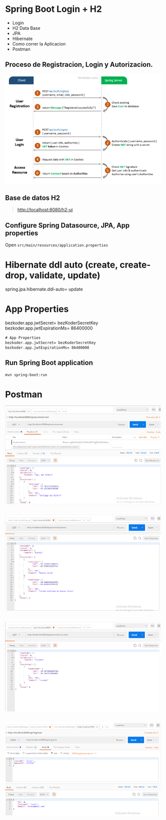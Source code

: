 # Spring Boot Login + H2 

- Login
- H2 Data Base
- JPA
- Hibernate
- Como correr la Aplicacion
- Postman

## Proceso de Registracion, Login y Autorizacion.

![spring-boot-security-login-jwt-flow](spring-boot-security-login-jwt-flow.png)

## Base de datos H2

> [http://localhost:8080/h2-ui](http://localhost:8080/h2-ui)

## Configure Spring Datasource, JPA, App properties
Open `src/main/resources/application.properties`

# Hibernate ddl auto (create, create-drop, validate, update)
spring.jpa.hibernate.ddl-auto= update

# App Properties
bezkoder.app.jwtSecret= bezKoderSecretKey
bezkoder.app.jwtExpirationMs= 86400000
```
# App Properties
bezkoder.app.jwtSecret= bezKoderSecretKey
bezkoder.app.jwtExpirationMs= 86400000
```
## Run Spring Boot application
```
mvn spring-boot:run
```

# Postman

![postman_provincia_test](postman_provincia_test.png)
##
![postman_provincia_buenos_aires](postman_provincia_buenos_aires.png)
##
![postman_provincia_tucuman](postman_provincia_tucuman.png)
##
![postman_ingresar_usuario](postman_ingresar_usuario.png)

